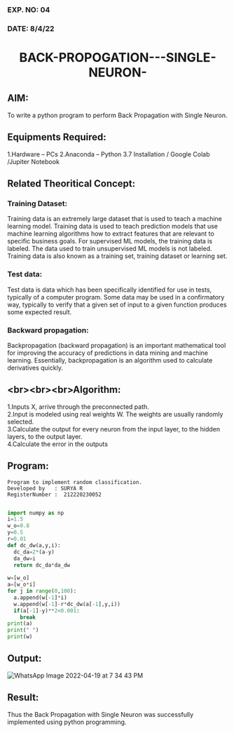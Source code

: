 ### EXP. NO: 04
### DATE: 8/4/22 
# <p align = "center"> BACK-PROPOGATION---SINGLE-NEURON- </p>
## AIM:
To write a python program to perform Back Propagation with Single Neuron.
## Equipments Required:
1.Hardware – PCs
2.Anaconda – Python 3.7 Installation / Google Colab /Jupiter Notebook

## Related Theoritical Concept:
### Training Dataset:
Training data is an extremely large dataset that is used to teach a machine learning model. Training data is used to teach prediction models that use machine learning algorithms how to extract features that are relevant to specific business goals. For supervised ML models, the training data is labeled. The data used to train unsupervised ML models is not labeled. Training data is also known as a training set, training dataset or learning set.

### Test data:
Test data is data which has been specifically identified for use in tests, typically of a computer program. Some data may be used in a confirmatory way, typically to verify that a given set of input to a given function produces some expected result.
### Backward propagation:
Backpropagation (backward propagation) is an important mathematical tool for improving the accuracy of predictions in data mining and machine learning. Essentially, backpropagation is an algorithm used to calculate derivatives quickly.
## <br\><br\><br\>Algorithm:
1.Inputs X, arrive through the preconnected path.\
2.Input is modeled using real weights W. The weights are usually randomly selected.\
3.Calculate the output for every neuron from the input layer, to the hidden layers, to the output layer.\
4.Calculate the error in the outputs

## Program:
```
Program to implement random classification.
Developed by   : SURYA R
RegisterNumber :  212220230052
```
```python

import numpy as np
i=1.5    
w_o=0.8  
y=0.5    
r=0.01   
def dc_dw(a,y,i):
  dc_da=2*(a-y)
  da_dw=i
  return dc_da*da_dw
  
w=[w_o]
a=[w_o*i]
for j in range(0,100):
  a.append(w[-1]*i)
  w.append(w[-1]-r*dc_dw(a[-1],y,i))
  if(a[-1]-y)**2<0.001:
    break
print(a)
print(" ")
print(w)

```

## Output:
![WhatsApp Image 2022-04-19 at 7 34 43 PM](https://user-images.githubusercontent.com/75236145/164034199-e68286fe-b42c-4439-af8e-678c98bb33dd.jpeg)


## Result:
Thus the Back Propagation with Single Neuron was successfully implemented using python programming.
